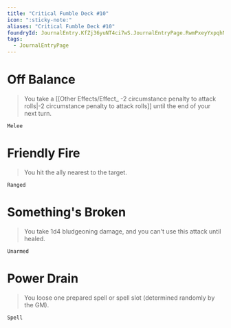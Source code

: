 ```yaml
---
title: "Critical Fumble Deck #10"
icon: ":sticky-note:"
aliases: "Critical Fumble Deck #10"
foundryId: JournalEntry.KfZj36yuNT4ci7wS.JournalEntryPage.RwmPxeyYxpqhNpKj
tags:
  - JournalEntryPage
---
```

# Off Balance

> You take a [[Other Effects/Effect_ -2 circumstance penalty to attack rolls|-2 circumstance penalty to attack rolls]] until the end of your next turn.

`Melee`

# Friendly Fire

> You hit the ally nearest to the target.

`Ranged`

# Something's Broken

> You take 1d4 bludgeoning damage, and you can't use this attack until healed.

`Unarmed`

# Power Drain

> You loose one prepared spell or spell slot (determined randomly by the GM).

`Spell`